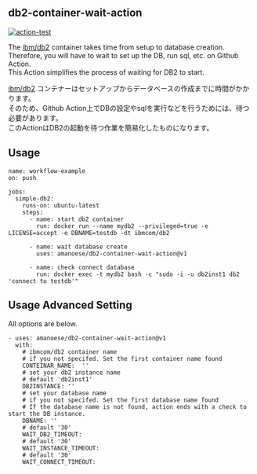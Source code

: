  db2-container-wait-action
---
[![action-test](https://github.com/amanoese/db2-container-wait-action/actions/workflows/action-test.yml/badge.svg)](https://github.com/amanoese/db2-container-wait-action/actions/workflows/action-test.yml)

The [ibm/db2](https://hub.docker.com/r/ibmcom/db2) container takes time from setup to database creation.  
Therefore, you will have to wait to set up the DB, run sql, etc. on Github Action.  
This Action simplifies the process of waiting for DB2 to start.  

[ibm/db2](https://hub.docker.com/r/ibmcom/db2) コンテナーはセットアップからデータベースの作成までに時間がかかります。  
そのため、Github Action上でDBの設定やsqlを実行などを行うためには、待つ必要があります。  
このActionはDB2の起動を待つ作業を簡易化したものになります。  

## Usage

```
name: workflow-example
on: push

jobs:
  simple-db2:
    runs-on: ubuntu-latest
    steps:
      - name: start db2 container
        run: docker run --name mydb2 --privileged=true -e LICENSE=accept -e DBNAME=testdb -dt ibmcom/db2

      - name: wait database create
        uses: amanoese/db2-container-wait-action@v1

      - name: check connect database
        run: docker exec -t mydb2 bash -c "sudo -i -u db2inst1 db2 'connect to testdb'"
```

## Usage Advanced Setting

All options are below.

```
- uses: amanoese/db2-container-wait-action@v1
  with:
    # ibmcom/db2 container name
    # if you not specifed. Set the first container name found
    CONTEINAR_NAME:  ''
    # set your db2 instance name
    # default 'db2inst1'
    DB2INSTANCE: ''
    # set your database name
    # if you not specifed. Set the first database name found
    # If the database name is not found, action ends with a check to start the DB instance.
    DBNAME: ''
    # default '30'
    WAIT_DB2_TIMEOUT:
    # default '30'
    WAIT_INSTANCE_TIMEOUT:
    # default '30'
    WAIT_CONNECT_TIMEOUT:
```
